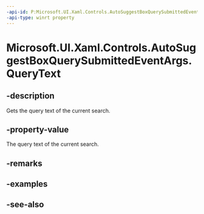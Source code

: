 ```yaml
---
-api-id: P:Microsoft.UI.Xaml.Controls.AutoSuggestBoxQuerySubmittedEventArgs.QueryText
-api-type: winrt property
---
```


<!-- Property syntax
public string QueryText { get; }
-->

# Microsoft.UI.Xaml.Controls.AutoSuggestBoxQuerySubmittedEventArgs.QueryText

## -description
Gets the query text of the current search.

## -property-value
The query text of the current search.

## -remarks

## -examples

## -see-also
